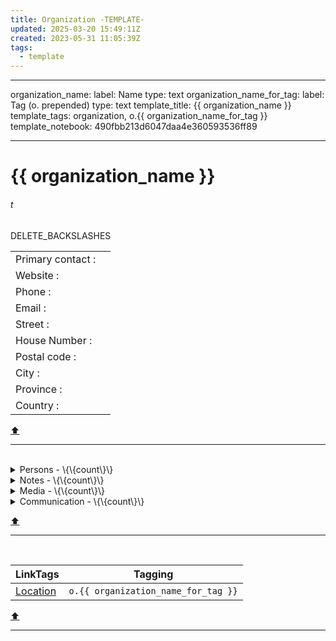 ```yaml
---
title: Organization -TEMPLATE-
updated: 2025-03-20 15:49:11Z
created: 2023-05-31 11:05:39Z
tags:
  - template
---
```


---
organization_name:
  label: Name
  type: text
organization_name_for_tag:
  label: Tag (o. prepended)
  type: text
template_title: {{ organization_name }}
template_tags: organization, o.{{ organization_name_for_tag }}
template_notebook: 490fbb213d6047daa4e360593536ff89

---
# {{ organization_name }}
###### t
DELETE_BACKSLASHES


|                  |  |
|--------------------|--|
| Primary contact :|  |
| Website         :|  |
| Phone           :|  |
| Email           :|  |
| Street          :|  |
| House Number    :|  |
| Postal code     :|  |
| City            :|  |
| Province        :|  |
| Country         :|  |
[⬆️](#t)
***
<br>



<!-- note-overview-plugin
search: tag:person tag:o.{{ organization_name_for_tag }}
fields: title, image
alias: title AS Person, image AS Pic
sort: title ASC
details:
  open: false
  summary: Persons - \{\{count\}\}
-->
<details close>
<summary>Persons - \{\{count\}\}</summary>

| Person | Pic |
| --- | --- |
</details>
<!--endoverview-->

<!-- note-overview-plugin
search: type:note -tag:media -tag:person -tag:communication tag:o.{{
  organization_name_for_tag }}
fields: title
alias: title AS Note
sort: title ASC
details:
  open: false
  summary: Notes - \{\{count\}\}
-->
<details close>
<summary>Notes - \{\{count\}\}</summary>

| Note |
| --- |
</details>
<!--endoverview-->

<!-- note-overview-plugin
search: tag:media tag:o.{{ organization_name_for_tag }}
fields: title
alias: title AS Media
sort: title ASC
details:
  open: false
  summary: Media - \{\{count\}\}
-->
<details close>
<summary>Media - \{\{count\}\}</summary>

| Media |
| --- |
</details>
<!--endoverview-->

<!-- note-overview-plugin
search: tag:communication tag:o.{{ organization_name_for_tag }}
fields: title
alias: title AS Communication
sort: title ASC
details:
  open: false
  summary: Communication - \{\{count\}\}
-->
<details close>
<summary>Communication - \{\{count\}\}</summary>

| Communication |
| --- |
</details>
<!--endoverview-->

[⬆️](#t)
***
<br>



| LinkTags | Tagging |
|-|-|
| [Location](../1.Mind/Location.md) | `o.{{ organization_name_for_tag }}` |
[⬆️](#t)
***
<br>